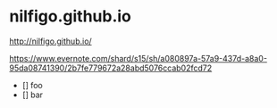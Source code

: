 nilfigo.github.io
=================

http://nilfigo.github.io/

https://www.evernote.com/shard/s15/sh/a080897a-57a9-437d-a8a0-95da08741390/2b7fe779672a28abd5076ccab02fcd72

- [] foo
- [] bar
